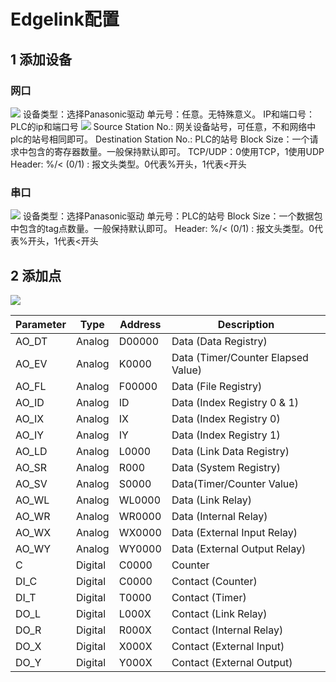 # Edgelink配置
## 1 添加设备
### 网口
![](https://cdn.nlark.com/yuque/0/2024/png/43815434/1714381433497-eb9b9f3f-67c3-48f7-9cec-6e1f244574f9.png#)
设备类型：选择Panasonic驱动
单元号：任意。无特殊意义。
IP和端口号： PLC的ip和端口号
![](https://cdn.nlark.com/yuque/0/2024/png/43815434/1714381433688-15934c95-a01d-4a3d-8ae5-e5443c3df6bb.png#)
Source Station No.: 网关设备站号，可任意，不和网络中plc的站号相同即可。
Destination Station No.: PLC的站号
Block Size：一个请求中包含的寄存器数量。一般保持默认即可。
TCP/UDP：0使用TCP，1使用UDP
Header: %/< (0/1) : 报文头类型。0代表%开头，1代表<开头



### 串口
![](https://cdn.nlark.com/yuque/0/2024/png/43815434/1714381433881-bc8521e1-c97a-4446-a28f-52e80b622bd7.png#)
设备类型：选择Panasonic驱动
单元号：PLC的站号
Block Size：一个数据包中包含的tag点数量。一般保持默认即可。
Header: %/< (0/1) : 报文头类型。0代表%开头，1代表<开头
## 2 添加点
![](https://cdn.nlark.com/yuque/0/2024/png/43815434/1714381434090-47bd0a77-316d-491b-bd22-7e8663a930dc.png#)


| **Parameter** | **Type** | **Address** | **Description** |
| --- | --- | --- | --- |
| AO_DT | Analog | D00000 | Data (Data Registry) |
| AO_EV | Analog | K0000 | Data (Timer/Counter Elapsed Value) |
| AO_FL | Analog | F00000 | Data (File Registry) |
| AO_ID | Analog | ID | Data (Index Registry 0 & 1) |
| AO_IX | Analog | IX | Data (Index Registry 0) |
| AO_IY | Analog | IY | Data (Index Registry 1) |
| AO_LD | Analog | L0000 | Data (Link Data Registry) |
| AO_SR | Analog | R000 | Data (System Registry) |
| AO_SV | Analog | S0000 | Data(Timer/Counter Value) |
| AO_WL | Analog | WL0000 | Data (Link Relay) |
| AO_WR | Analog | WR0000 | Data (Internal Relay) |
| AO_WX | Analog | WX0000 | Data (External Input Relay) |
| AO_WY | Analog | WY0000 | Data (External Output Relay) |
| C | Digital | C0000 | Counter |
| DI_C | Digital | C0000 | Contact (Counter) |
| DI_T | Digital | T0000 | Contact (Timer) |
| DO_L | Digital | L000X | Contact (Link Relay) |
| DO_R | Digital | R000X | Contact (Internal Relay) |
| DO_X | Digital | X000X | Contact (External Input) |
| DO_Y | Digital | Y000X | Contact (External Output) |


